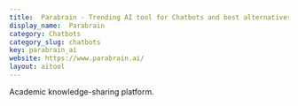 ```yaml
---
title:  Parabrain - Trending AI tool for Chatbots and best alternatives
display_name:  Parabrain
category: Chatbots
category_slug: chatbots
key: parabrain_ai
website: https://www.parabrain.ai/
layout: aitool
---
```


Academic knowledge-sharing platform.

